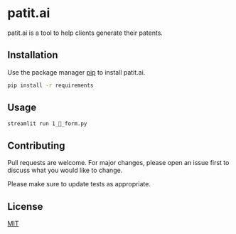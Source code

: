 # patit.ai

patit.ai is a tool to help clients generate their patents.

## Installation

Use the package manager [pip](https://pip.pypa.io/en/stable/) to install patit.ai.

```bash
pip install -r requirements
```

## Usage

```terminal
streamlit run 1_📝_form.py
```

## Contributing

Pull requests are welcome. For major changes, please open an issue first
to discuss what you would like to change.

Please make sure to update tests as appropriate.

## License

[MIT](https://choosealicense.com/licenses/mit/)